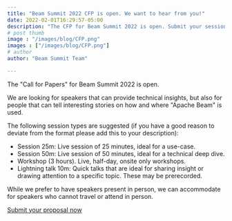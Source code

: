 ```yaml
---
title: "Beam Summit 2022 CFP is open. We want to hear from you!"
date: 2022-02-01T16:29:57-05:00
description: "The CFP for Beam Summit 2022 is open. Submit your session by March 15."
# post thumb
image : "/images/blog/CFP.png"
images : ["/images/blog/CFP.png"]
# author
author: "Beam Summit Team"

---
```


The "Call for Papers" for Beam Summit 2022 is open. 

We are looking for speakers that can provide technical insights, but also for people that can tell interesting stories on how and where "Apache Beam" is used.

The following session types are suggested (if you have a good reason to deviate from the format please add this to your description):

* Session 25m: Live session of 25 minutes, ideal for a use-case.
* Session 50m: Live session of 50 minutes, ideal for a technical deep dive.
* Workshop (3 hours). Live, half-day, onsite only workshops.
* Lightning talk 10m: Quick talks that are ideal for sharing insight or drawing attention to a specific topic. These may be prerecorded.

While we prefer to have speakers present in person, we can accommodate for speakers who cannot travel or attend in person.

<div class="text-center">
<a href="https://sessionize.com/beam-summit-2022" target="_blank" class="btn btn-warning mt-3 mb-5">Submit your proposal now</a>
</div>

